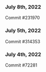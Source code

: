 ### July 8th, 2022

Commit #231970

### July 5th, 2022

Commit #314353


### July 4th, 2022

Commit #72281
